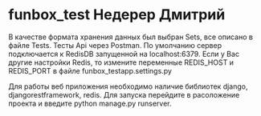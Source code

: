 # funbox_test Недерер Дмитрий
В качестве формата хранения данных был выбран Sets, все описано в файле Tests.
Тесты Api через Postman.
По умолчанию сервер подключается к RedisDB запущенной на localhost:6379.
Если у Вас другие настройки Redis, то измените переменные REDIS_HOST и REDIS_PORT в файле funbox_testapp.settings.py

Для работы веб приложения необходимо наличие библиотек django, djangorestframework, redis.
Для запуска перейдите в расоложение проекта и введите python manage.py runserver.
